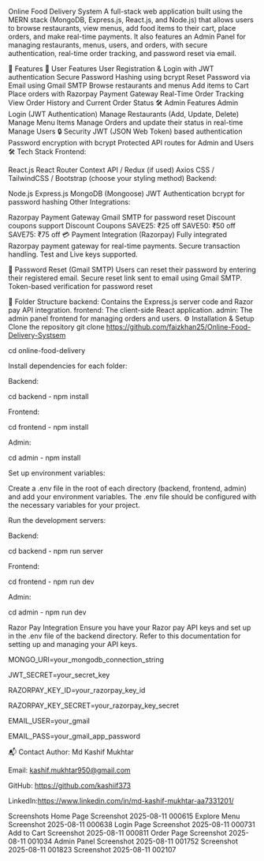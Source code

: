 Online Food Delivery System
A full-stack web application built using the MERN stack (MongoDB, Express.js, React.js, and Node.js) that allows users to browse restaurants, view menus, add food items to their cart, place orders, and make real-time payments. It also features an Admin Panel for managing restaurants, menus, users, and orders, with secure authentication, real-time order tracking, and password reset via email.

🚀 Features
👤 User Features
User Registration & Login with JWT authentication
Secure Password Hashing using bcrypt
Reset Password via Email using Gmail SMTP
Browse restaurants and menus
Add items to Cart
Place orders with Razorpay Payment Gateway
Real-Time Order Tracking
View Order History and Current Order Status
🛠 Admin Features
Admin Login (JWT Authentication)
Manage Restaurants (Add, Update, Delete)
Manage Menu Items
Manage Orders and update their status in real-time
Manage Users
🔒 Security
JWT (JSON Web Token) based authentication
Password encryption with bcrypt
Protected API routes for Admin and Users
🛠 Tech Stack
Frontend:

React.js
React Router
Context API / Redux (if used)
Axios
CSS / TailwindCSS / Bootstrap (choose your styling method)
Backend:

Node.js
Express.js
MongoDB (Mongoose)
JWT Authentication
bcrypt for password hashing
Other Integrations:

Razorpay Payment Gateway
Gmail SMTP for password reset
Discount coupons support
Discount Coupons
SAVE25: ₹25 off
SAVE50: ₹50 off
SAVE75: ₹75 off
💳 Payment Integration (Razorpay)
Fully integrated Razorpay payment gateway for real-time payments. Secure transaction handling. Test and Live keys supported.

📧 Password Reset (Gmail SMTP)
Users can reset their password by entering their registered email. Secure reset link sent to email using Gmail SMTP. Token-based verification for password reset

📂 Folder Structure
backend: Contains the Express.js server code and Razor pay API integration.
frontend: The client-side React application.
admin: The admin panel frontend for managing orders and users.
⚙️ Installation & Setup
Clone the repository
git clone https://github.com/faizkhan25/Online-Food-Delivery-Systsem

cd online-food-delivery

Install dependencies for each folder:

Backend:

cd backend - npm install

Frontend:

cd frontend - npm install

Admin:

cd admin - npm install

Set up environment variables:

Create a .env file in the root of each directory (backend, frontend, admin) and add your environment variables. The .env file should be configured with the necessary variables for your project.

Run the development servers:

Backend:

cd backend - npm run server

Frontend:

cd frontend - npm run dev

Admin:

cd admin - npm run dev

Razor Pay Integration
Ensure you have your Razor pay API keys and set up in the .env file of the backend directory. Refer to this documentation for setting up and managing your API keys.

MONGO_URI=your_mongodb_connection_string

JWT_SECRET=your_secret_key

RAZORPAY_KEY_ID=your_razorpay_key_id

RAZORPAY_KEY_SECRET=your_razorpay_key_secret

EMAIL_USER=your_gmail

EMAIL_PASS=your_gmail_app_password

📬 Contact
Author: Md Kashif Mukhtar

Email: kashif.mukhtar950@gmail.com

GitHub: https://github.com/kashiif373

LinkedIn:https://www.linkedin.com/in/md-kashif-mukhtar-aa7331201/

Screenshots
Home Page
Screenshot 2025-08-11 000615
Explore Menu
Screenshot 2025-08-11 000638
Login Page
Screenshot 2025-08-11 000731
Add to Cart
Screenshot 2025-08-11 000811
Order Page
Screenshot 2025-08-11 001034
Admin Panel
Screenshot 2025-08-11 001752 Screenshot 2025-08-11 001823 Screenshot 2025-08-11 002107
